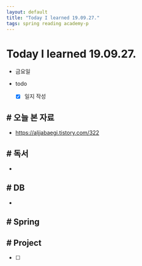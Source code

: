 ```yaml
---
layout: default
title: "Today I learned 19.09.27."
tags: spring reading academy-p
---
```


# Today I learned 19.09.27.
- 금요일
- todo

  - [x] 일지 작성



## # 오늘 본 자료

- https://aljjabaegi.tistory.com/322

  


## # 독서

- 




## # DB

- 



## # Spring





## # Project

- [ ] 

